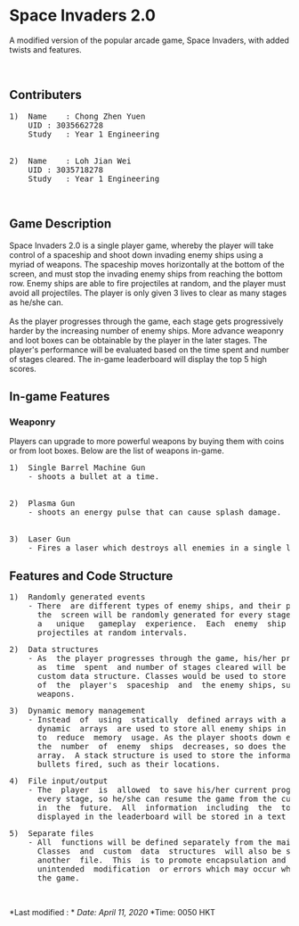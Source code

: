 
# Space Invaders 2.0

A  modified  version of the popular arcade game, Space Invaders, with added
twists and features.


<br/>

## Contributers

<pre>
1)	Name	: Chong Zhen Yuen 
&nbsp 	UID	: 3035662728
&nbsp 	Study	: Year 1 Engineering
<br/>
2)	Name	: Loh Jian Wei
&nbsp 	UID	: 3035718278
&nbsp 	Study	: Year 1 Engineering
</pre>

<br/>


## Game Description

Space  Invaders  2.0  is a single player game, whereby the player will take
control  of  a spaceship and shoot down invading enemy ships using a myriad
of  weapons.  The spaceship moves horizontally at the bottom of the screen,
and  must stop the invading enemy ships from reaching the bottom row. Enemy
ships are able to fire projectiles at random, and the player must avoid all
projectiles.  The  player  is only given 3 lives to clear as many stages as
he/she can. 
<br/> 
<br/>
As  the  player  progresses through the game, each stage gets progressively
harder  by  the increasing number of enemy ships. More advance weaponry and
loot  boxes  can  be  obtainable  by  the  player  in the later stages. The 
player's  performance  will be evaluated based on the time spent and number 
of  stages  cleared.  The  in-game  leaderboard will display the top 5 high 
scores.
<br/>


## In-game Features

### Weaponry

Players can upgrade to more powerful weapons by buying them with coins or from
loot boxes. Below are the list of weapons in-game.
<br/>
<pre>
1)	Single Barrel Machine Gun
&nbsp	- shoots a bullet at a time. 
<br/>
2)	Plasma Gun
&nbsp	- shoots an energy pulse that can cause splash damage.
<br/>
3)	Laser Gun
&nbsp	- Fires a laser which destroys all enemies in a single line.
</pre>


## Features and Code Structure

<pre>
1) 	Randomly generated events
	- There  are different types of enemy ships, and their positions on
	  the  screen will be randomly generated for every stage to provide
	  a   unique   gameplay  experience.  Each  enemy  ship  will  fire
	  projectiles at random intervals.
</pre>

<pre>
2)	Data structures
	- As  the player progresses through the game, his/her progress such
	  as  time  spent  and number of stages cleared will be stored in a
	  custom data structure. Classes would be used to store the details
	  of  the  player's  spaceship  and  the enemy ships, such as their
	  weapons.
</pre>

<pre>
3) 	Dynamic memory management
	- Instead  of  using  statically  defined arrays with a fixed size,
	  dynamic  arrays  are used to store all enemy ships in every stage
	  to  reduce  memory  usage. As the player shoots down enemy ships,
	  the  number  of  enemy  ships  decreases, so does the size of the
	  array.  A stack structure is used to store the information of the
	  bullets fired, such as their locations.
</pre>

<pre>
4)	File input/output
	- The  player  is  allowed  to save his/her current progress before
	  every stage, so he/she can resume the game from the current stage
	  in  the  future.  All  information  including  the  top  5 scores
	  displayed in the leaderboard will be stored in a text file.
</pre>

<pre>
5)	Separate files
	- All  functions will be defined separately from the main function.
	  Classes  and  custom  data  structures  will also be separated in
	  another  file.  This  is to promote encapsulation and prevent any
	  unintended  modification  or errors which may occur when updating
	  the game.
</pre>

<br/>


*Last modified : *
*Date: April 11, 2020*
*Time: 0050 HKT
